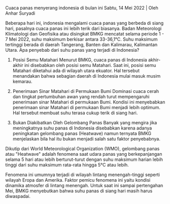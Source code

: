 Cuaca panas menyerang indonesia di bulan ini
Sabtu, 14 Mei 2022
|
Oleh Anhar Suryadi

Beberapa hari ini, indonesia mengalami cuaca panas yang berbeda di siang hari, pasalnya cuaca panas ini lebih terik dari biasanya. Badan Meteorologi Klimatologi dan Geofisika atau disingkat BMKG mencatat selama periode 1 - 7 Mei 2022, suhu maksimum berkisar antara  33-36,1°C. Suhu maksimum tertinggi berada di daerah Tangerang, Banten dan Kalimarau, Kalimantan Utara.
Apa penyebab dari suhu panas yang terjadi di Indonesia?

1. Posisi Semu Matahari
Menurut BMKG, cuaca panas di Indonesia akhir-akhir ini disebabkan oleh posisi semu Matahari. Saat ini, posisi semu Matahari diketahui ada di wilayah utara ekuator. Hal tersebut menandakan bahwa sebagian daerah di Indonesia mulai masuk musim kemarau.

2. Penerimaan Sinar Matahari di Permukaan Bumi
Dominasi cuaca cerah dan tingkat pertumbuhan awan yang rendah turut mempengaruhi penerimaan sinar Matahari di permukaan Bumi. Kondisi ini menyebabkan penerimaan sinar Matahari di permukaan Bumi menjadi lebih optimum. Hal tersebut membuat suhu terasa cukup terik di siang hari.

3. Bukan Diakibatkan Oleh Gelombang Panas
Banyak yang mengira jika meningkatnya suhu panas di Indonesia disebabkan karena adanya peningkatan gelombang panas (Heatwave) namun ternyata BMKG menjelaskan bila hal itu bukan menjadi salah satu faktor penyebabnya.

Dikutip dari World Meteorological Organization (WMO), gelombang panas atau "Heatwave" adalah fenomena saat udara panas yang berkepanjangan selama 5 hari atau lebih berturut-turut dengan suhu maksimum harian lebih tinggi dari suhu maksimum rata-rata hingga 5°C atau lebih.

Fenomena ini umumnya terjadi di wilayah lintang menengah-tinggi seperti wilayah Eropa dan Amerika. Faktor pemicu fenomena ini yaitu kondisi dinamika atmosfer di lintang menengah. Untuk saat ini sampai pertengahan Mei, BMKG menyebutkan bahwa suhu panas di siang hari masih harus diwaspadai.
